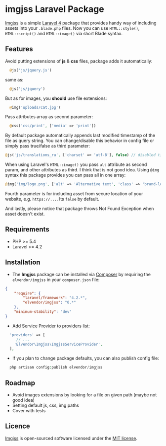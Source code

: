# imgjss Laravel Package

[Imgjss](https://github.com/elvendor/imgjss) is a simple [Laravel 4](http://laravel.com) package that provides handy way of including assets into your `.blade.php` files.
Now you can use `HTML::style()`, `HTML::script()` and `HTML::image()` via short Blade syntax.

## Features


Avoid putting extensions of **js** & **css** files, package adds it automatically:
```php
  @js('js/jquery.js')
```
same as:
```php
  @js('js/jquery')
```

But as for images, you **should** use file extensions:

```php
  @img('uploads/cat.jpg')
```

Pass attributes array as second parameter:
```php
  @css('css/print', ['media' => 'print'])
```

By default package automatically appends last modified timestamp of the file as query string.
You can change/disable this behavior in config file or simply pass true/false as third parameter:
```php
@js('js/translations_ru', ['charset' => 'utf-8'], false) // disabled timestamp appending
```

When using Laravel's `HTML::image()` you pass `alt` attribute as second param, and other attributes as third.
I think that is not good idea. Using `@img` syntax this package provides you can pass all in one array:
```php
@img('img/logo.png', ['alt' => 'Alternative text', 'class' => 'brand-logo'])
```

Fourth parameter is for including asset from secure location of your website, e.g. `https://...`. Its `false` by default.

And lastly, please notice that package throws Not Found Exception when asset doesn't exist.

## Requirements

- PHP >= 5.4
- Laravel >= 4.2

## Installation

- The **Imgjss** package can be installed via [Composer](http://getcomposer.org) by requiring the
`elvendor/imgjss` in your `composer.json` file:

```json
{
    "require": {
        "laravel/framework": "4.2.*",
        "elvendor/imgjss": "0.*"
    },
    "minimum-stability": "dev"
}
```
- Add Service Provider to providers list:
```php
  'providers' => [
     // ...
    'Elvendor\Imgjss\ImgjssServiceProvider',
  ],
```
- If you plan to change package defaults, you can also publish config file:
```php
  php artisan config:publish elvendor/imgjss
```
	
## Roadmap
- Avoid images extensions by looking for a file on given path (maybe not good idea)
- Setting default js, css, img paths
- Cover with tests

## Licence

[Imgjss](https://github.com/elvendor/imgjss) is open-sourced software licensed under the [MIT license](http://opensource.org/licenses/MIT).
